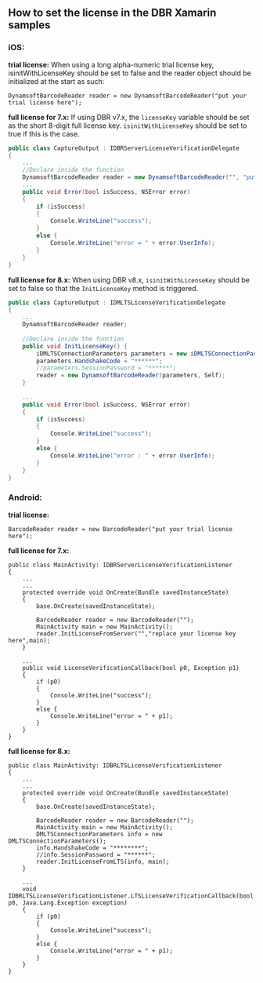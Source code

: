 ## How to set the license in the DBR Xamarin samples

### iOS:
**trial license:**
When using a long alpha-numeric trial license key, isinitWithLicenseKey should be set to false and the reader object should be initialized at the start as such:
```
DynamsoftBarcodeReader reader = new DynamsoftBarcodeReader("put your trial license here");
```

**full license for 7.x:**
If using DBR v7.x, the `licenseKey` variable should be set as the short 8-digit full license key. `isinitWithLicenseKey` should be set to true if this is the case.
```csharp
public class CaptureOutput : IDBRServerLicenseVerificationDelegate
{
    ...
    //Declare inside the function
    DynamsoftBarcodeReader reader = new DynamsoftBarcodeReader("", "put your purchased license here", Self);
    ...
    public void Error(bool isSuccess, NSError error)
    {
        if (isSuccess)
        {
            Console.WriteLine("success");
        }
        else {
            Console.WriteLine("error = " + error.UserInfo);
        }
    }
}
```

**full license for 8.x:**
When using DBR v8.x, `isinitWithLicenseKey` should be set to false so that the `InitLicenseKey` method is triggered. 
```csharp
public class CaptureOutput : IDMLTSLicenseVerificationDelegate
{
    ...
    DynamsoftBarcodeReader reader;
    
    //Declare inside the function
    public void InitLicenseKey() {
        iDMLTSConnectionParameters parameters = new iDMLTSConnectionParameters();
        parameters.HandshakeCode = "******";
        //parameters.SessionPassword = "******";
        reader = new DynamsoftBarcodeReader(parameters, Self);
    }
    
    ...
    public void Error(bool isSuccess, NSError error)
    {
        if (isSuccess)
        {
            Console.WriteLine("success");
        }
        else {
            Console.WriteLine("error : " + error.UserInfo);
        }
    }
}
```

### Android: 

**trial license:**
```
BarcodeReader reader = new BarcodeReader("put your trial license here");
```

**full license for 7.x:**
```
public class MainActivity: IDBRServerLicenseVerificationListener
{
    ...
    ...
    protected override void OnCreate(Bundle savedInstanceState)	
    {
        base.OnCreate(savedInstanceState);

        BarcodeReader reader = new BarcodeReader("");
        MainActivity main = new MainActivity();
        reader.InitLicenseFromServer("","replace your license key here",main);
    }
    
    ...
    public void LicenseVerificationCallback(bool p0, Exception p1)
    {
        if (p0)
        {
            Console.WriteLine("success");
        }
        else {
            Console.WriteLine("error = " + p1);
        }
    }
}

```
**full license for 8.x:**
```
public class MainActivity: IDBRLTSLicenseVerificationListener
{
    ...
    ...
    protected override void OnCreate(Bundle savedInstanceState)	
    {
        base.OnCreate(savedInstanceState);

        BarcodeReader reader = new BarcodeReader("");
        MainActivity main = new MainActivity();
        DMLTSConnectionParameters info = new DMLTSConnectionParameters();
        info.HandshakeCode = "********";
        //info.SessionPassword = "******";
        reader.InitLicenseFromLTS(info, main);
    }
    
    ...
    void IDBRLTSLicenseVerificationListener.LTSLicenseVerificationCallback(bool p0, Java.Lang.Exception exception)
    {
        if (p0)
        {
            Console.WriteLine("success");
        }
        else {
            Console.WriteLine("error = " + p1);
        }
    }
}

```
